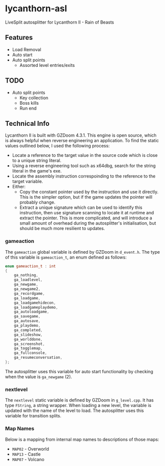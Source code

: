 # lycanthorn-asl
LiveSplit autosplitter for Lycanthorn II - Rain of Beasts

## Features
- Load Removal
- Auto start
- Auto split points
  - Assorted level entries/exits

## TODO
- Auto split points
  - Key collection
  - Boss kills
  - Run end

## Technical Info
Lycanthorn II is built with GZDoom 4.3.1. This engine is open source, which is always helpful when reverse engineering an application. To find the static values outlined below, I used the following process:
 - Locate a reference to the target value in the source code which is close to a unique string literal.
 - Using a reverse engineering tool such as x64dbg, search for the string literal in the game's exe.
 - Locate the assembly instruction correspoinding to the reference to the target variable.
 - Either:
   - Copy the constant pointer used by the instruction and use it directly. This is the simpler option, but if the game updates the pointer will probably change.
   - Extract a unique signature which can be used to identify this instruction, then use signature scanning to locate it at runtime and extract the pointer. This is more complicated, and will introduce a small amount of overhead during the autosplitter's initialisation, but should be much more resilient to updates.

### gameaction
The `gameaction` global variable is defined by GZDoom in `d_event.h`. The type of this variable is `gameaction_t`, an enum defined as follows:
```c++
enum gameaction_t : int
{
	ga_nothing,
	ga_loadlevel,
	ga_newgame,
	ga_newgame2,
	ga_recordgame,
	ga_loadgame,
	ga_loadgamehidecon,
	ga_loadgameplaydemo,
	ga_autoloadgame,
	ga_savegame,
	ga_autosave,
	ga_playdemo,
	ga_completed,
	ga_slideshow,
	ga_worlddone,
	ga_screenshot,
	ga_togglemap,
	ga_fullconsole,
	ga_resumeconversation,
};
```

The autosplitter uses this variable for auto start functionality by checking when the value is `ga_newgame` (2).

### nextlevel
The `nextlevel` static variable is defined by GZDoom in `g_level.cpp`. It has type `FString`, a string wrapper. When loading a new level, the variable is updated with the name of the level to load. The autosplitter uses this variable for transition splits.

### Map Names
Below is a mapping from internal map names to descriptions of those maps:
 - `MAP02` - Overworld
 - `MAP13` - Castle
 - `MAP07` - Volcano
